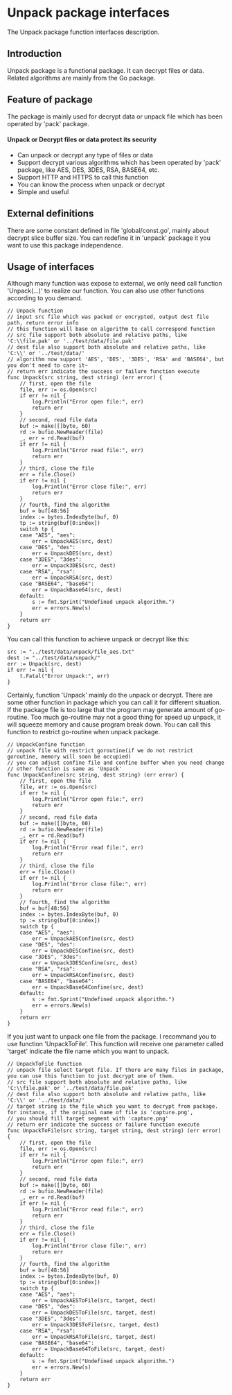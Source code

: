 # Unpack package interfaces
The Unpack package function interfaces description.

## Introduction
Unpack package is a functional package. It can decrypt files or data. Related algorithms are mainly from the Go package.

## Feature of package
The package is mainly used for decrypt data or unpack file which has been operated by 'pack' package.

#### Unpack or Decrypt files or data protect its security
  * Can unpack or decrypt any type of files or data
  * Support decrypt various algorithms which has been operated by 'pack' package, like AES, DES, 3DES, RSA, BASE64, etc.
  * Support HTTP and HTTPS to call this function
  * You can know the process when unpack or decrypt
  * Simple and useful

## External definitions
There are some constant defined in file 'global/const.go', mainly about decrypt slice buffer size. You can redefine it in 'unpack' package it you want to use this package independence.

## Usage of interfaces
Although many function was expose to external, we only need call function 'Unpack(...)' to realize our function. You can also use other functions according to you demand.
```batch
// Unpack function
// input src file which was packed or encrypted, output dest file path, return error info
// this function will base on algorithm to call correspond function
// src file support both absolute and relative paths, like 'C:\\file.pak' or '../test/data/file.pak'
// dest file also support both absolute and relative paths, like 'C:\\' or '../test/data/'
// algorithm now support 'AES', 'DES', '3DES', 'RSA' and 'BASE64', but you don't need to care it~
// return err indicate the success or failure function execute
func Unpack(src string, dest string) (err error) {
	// first, open the file
	file, err := os.Open(src)
	if err != nil {
		log.Println("Error open file:", err)
		return err
	}
	// second, read file data
	buf := make([]byte, 60)
	rd := bufio.NewReader(file)
	_, err = rd.Read(buf)
	if err != nil {
		log.Println("Error read file:", err)
		return err
	}
	// third, close the file
	err = file.Close()
	if err != nil {
		log.Println("Error close file:", err)
		return err
	}
	// fourth, find the algorithm
	buf = buf[48:56]
	index := bytes.IndexByte(buf, 0)
	tp := string(buf[0:index])
	switch tp {
	case "AES", "aes":
		err = UnpackAES(src, dest)
	case "DES", "des":
		err = UnpackDES(src, dest)
	case "3DES", "3des":
		err = Unpack3DES(src, dest)
	case "RSA", "rsa":
		err = UnpackRSA(src, dest)
	case "BASE64", "base64":
		err = UnpackBase64(src, dest)
	default:
		s := fmt.Sprint("Undefined unpack algorithm.")
		err = errors.New(s)
	}
	return err
}
```
You can call this function to achieve unpack or decrypt like this:
```batch
src := "../test/data/unpack/file_aes.txt"
dest := "../test/data/unpack/"
err := Unpack(src, dest)
if err != nil {
	t.Fatal("Error Unpack:", err)
}
```

Certainly, function 'Unpack' mainly do the unpack or decrypt. There are some other function in package which you can call it for different situation.
If the package file is too large that the program may generate amount of go-routine. Too much go-routine may not a good thing for speed up unpack, it will squeeze memory and cause program break down. You can call this function to restrict go-routine when unpack package.
```batch
// UnpackConfine function
// unpack file with restrict goroutine(if we do not restrict goroutine, memory will soon be occupied)
// you can adjust confine file and confine buffer when you need change
// other function is same as 'Unpack'
func UnpackConfine(src string, dest string) (err error) {
	// first, open the file
	file, err := os.Open(src)
	if err != nil {
		log.Println("Error open file:", err)
		return err
	}
	// second, read file data
	buf := make([]byte, 60)
	rd := bufio.NewReader(file)
	_, err = rd.Read(buf)
	if err != nil {
		log.Println("Error read file:", err)
		return err
	}
	// third, close the file
	err = file.Close()
	if err != nil {
		log.Println("Error close file:", err)
		return err
	}
	// fourth, find the algorithm
	buf = buf[48:56]
	index := bytes.IndexByte(buf, 0)
	tp := string(buf[0:index])
	switch tp {
	case "AES", "aes":
		err = UnpackAESConfine(src, dest)
	case "DES", "des":
		err = UnpackDESConfine(src, dest)
	case "3DES", "3des":
		err = Unpack3DESConfine(src, dest)
	case "RSA", "rsa":
		err = UnpackRSAConfine(src, dest)
	case "BASE64", "base64":
		err = UnpackBase64Confine(src, dest)
	default:
		s := fmt.Sprint("Undefined unpack algorithm.")
		err = errors.New(s)
	}
	return err
}
```

If you just want to unpack one file from the package. I recommand you to use function 'UnpackToFile'. This function will receive one parameter called 'target' indicate the file name which you want to unpack.
```batch
// UnpackToFile function
// unpack file select target file. If there are many files in package, you can use this function to just decrypt one of them.
// src file support both absolute and relative paths, like 'C:\\file.pak' or '../test/data/file.pak'
// dest file also support both absolute and relative paths, like 'C:\\' or '../test/data/'
// target string is the file which you want to decrypt from package. for instance, if the original name of file is 'capture.png',
// you should fill target segment with 'capture.png'
// return err indicate the success or failure function execute
func UnpackToFile(src string, target string, dest string) (err error) {
	// first, open the file
	file, err := os.Open(src)
	if err != nil {
		log.Println("Error open file:", err)
		return err
	}
	// second, read file data
	buf := make([]byte, 60)
	rd := bufio.NewReader(file)
	_, err = rd.Read(buf)
	if err != nil {
		log.Println("Error read file:", err)
		return err
	}
	// third, close the file
	err = file.Close()
	if err != nil {
		log.Println("Error close file:", err)
		return err
	}
	// fourth, find the algorithm
	buf = buf[48:56]
	index := bytes.IndexByte(buf, 0)
	tp := string(buf[0:index])
	switch tp {
	case "AES", "aes":
		err = UnpackAESToFile(src, target, dest)
	case "DES", "des":
		err = UnpackDESToFile(src, target, dest)
	case "3DES", "3des":
		err = Unpack3DESToFile(src, target, dest)
	case "RSA", "rsa":
		err = UnpackRSAToFile(src, target, dest)
	case "BASE64", "base64":
		err = UnpackBase64ToFile(src, target, dest)
	default:
		s := fmt.Sprint("Undefined unpack algorithm.")
		err = errors.New(s)
	}
	return err
}
```